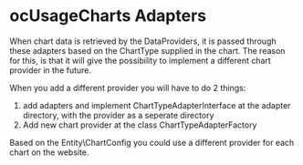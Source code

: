 ocUsageCharts Adapters
======================
When chart data is retrieved by the DataProviders, it is passed through these adapters based on the ChartType supplied in the chart.
The reason for this, is that it will give the possibility to implement a different chart provider in the future.

When you add a different provider you will have to do 2 things:
1) add adapters and implement ChartTypeAdapterInterface at the adapter directory, with the provider as a seperate directory
2) Add new chart provider at the class ChartTypeAdapterFactory

Based on the Entity\ChartConfig you could use a different provider for each chart on the website.
